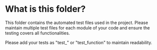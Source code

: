 # What is this folder?
This folder contains the automated test files used in the project.
Please maintain multiple test files for each module of your code and ensure the testing covers all functionalities.

Please add your tests as "test_<class>" or "test_function" to maintain readability.

